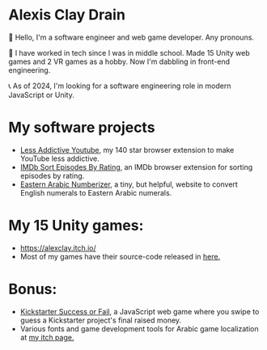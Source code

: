 # Alexis Clay Drain
👋 Hello, I'm a software engineer and web game developer. Any pronouns.  

🌱 I have worked in tech since I was in middle school. Made 15 Unity web games and 2 VR games as a hobby. Now I'm dabbling in front-end engineering.  

📞 As of 2024, I'm looking for a software engineering role in modern JavaScript or Unity.  

# My software projects
- [Less Addictive Youtube](https://github.com/AlexisDrain/Less-Addictive-YouTube), my 140 star browser extension to make YouTube less addictive.
- [IMDb Sort Episodes By Rating](https://github.com/AlexisDrain/IMDb-Sort-Episodes-By-Rating), an IMDb browser extension for sorting episodes by rating.  
- [Eastern Arabic Numberizer](https://github.com/AlexisDrain/ArabicNumberizer/), a tiny, but helpful, website to convert English numerals to Eastern Arabic numerals.

# My 15 Unity games:  
- https://alexclay.itch.io/  
- Most of my games have their source-code released in [here.](https://github.com/AlexisDrain?tab=repositories)

# Bonus:
- [Kickstarter Success or Fail,](https://github.com/AlexisDrain/Kickstarter-Success-or-Fail) a JavaScript web game where you swipe to guess a Kickstarter project's final raised money.
- Various fonts and game development tools for Arabic game localization at [my itch page.](https://alexclay.itch.io/)
